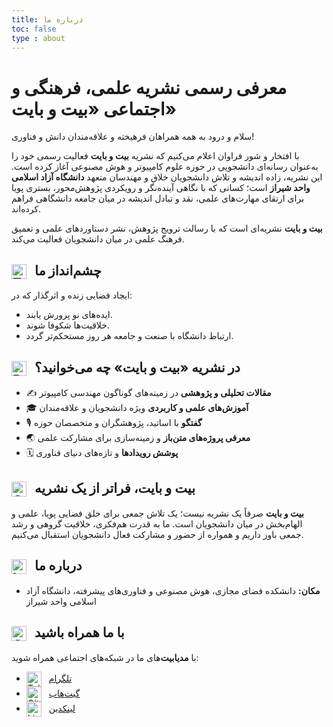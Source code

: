 ```yaml
---
title: درباره ما
toc: false
type : about
---
```





# معرفی رسمی نشریه علمی، فرهنگی و اجتماعی «بیت و بایت»

سلام و درود به همه همراهان فرهیخته و علاقه‌مندان دانش و فناوری!

با افتخار و شور فراوان اعلام می‌کنیم که نشریه **بیت و بایت** فعالیت رسمی خود را به‌عنوان رسانه‌ای دانشجویی در حوزه علوم کامپیوتر و هوش مصنوعی آغاز کرده است. این نشریه، زاده اندیشه و تلاش دانشجویان خلاق و مهندسان متعهد **دانشگاه آزاد اسلامی واحد شیراز** است؛ کسانی که با نگاهی آینده‌نگر و رویکردی پژوهش‌محور، بستری پویا برای ارتقای مهارت‌های علمی، نقد و تبادل اندیشه در میان جامعه دانشگاهی فراهم کرده‌اند.

**بیت و بایت** نشریه‌ای است که با رسالت ترویج پژوهش، نشر دستاوردهای علمی و تعمیق فرهنگ علمی در میان دانشجویان فعالیت می‌کند.

<h2> <img src="target.svg" alt="Target Icon" class="animated-icon" style="width: 24px; height: 24px; vertical-align: middle; margin-right: 8px;"> چشم‌انداز ما </h2>

ایجاد فضایی زنده و اثرگذار که در:
- ایده‌های نو پرورش یابند.
- خلاقیت‌ها شکوفا شوند.
- ارتباط دانشگاه با صنعت و جامعه هر روز مستحکم‌تر گردد.

<h2> <img src="book.svg" alt="Book Icon" class="animated-icon" style="width: 24px; height: 24px; vertical-align: middle; margin-right: 8px;"> در نشریه «بیت و بایت» چه می‌خوانید؟ </h2>

- ✍️ **مقالات تحلیلی و پژوهشی** در زمینه‌های گوناگون مهندسی کامپیوتر
- 🎓 **آموزش‌های علمی و کاربردی** ویژه دانشجویان و علاقه‌مندان
- 🎙 **گفتگو** با اساتید، پژوهشگران و متخصصان حوزه
- 🌏 **معرفی پروژه‌های متن‌باز** و زمینه‌سازی برای مشارکت علمی
- 🗓 **پوشش رویدادها** و تازه‌های دنیای فناوری

<h2> <img src="community.svg" alt="Community Icon" class="animated-icon" style="width: 24px; height: 24px; vertical-align: middle; margin-right: 8px;"> بیت و بایت، فراتر از یک نشریه </h2>

**بیت و بایت** صرفاً یک نشریه نیست؛ یک تلاش جمعی برای خلق فضایی پویا، علمی و الهام‌بخش در میان دانشجویان است. ما به قدرت هم‌فکری، خلاقیت گروهی و رشد جمعی باور داریم و همواره از حضور و مشارکت فعال دانشجویان استقبال می‌کنیم.

<h2> <img src="location.svg" alt="Location Icon" class="animated-icon" style="width: 24px; height: 24px; vertical-align: middle; margin-right: 8px;"> درباره ما </h2>

- **مکان:** دانشکده فضای مجازی، هوش مصنوعی و فناوری‌های پیشرفته، دانشگاه آزاد اسلامی واحد شیراز

<h2> <img src="connect.svg" alt="Connect Icon" class="animated-icon" style="width: 24px; height: 24px; vertical-align: middle; margin-right: 8px;"> با ما همراه باشید </h2>

با **مدیابیت**‌های ما در شبکه‌های اجتماعی همراه شوید:

- <img src="telegram.svg" alt="Telegram Icon" style="width: 24px; height: 24px; vertical-align: middle; margin-right: 8px;"> [تلگرام](https://t.me/IAUbbmag)
- <img src="github.svg" alt="GitHub Icon" style="width: 24px; height: 24px; vertical-align: middle; margin-right: 8px;"> [گیت‌هاب](https://github.com/iaubbmag/)
- <img src="linkedin.svg" alt="LinkedIn Icon" style="width: 24px; height: 24px; vertical-align: middle; margin-right: 8px;"> [لینکدین](http://linkedin.com/company/bbmag/)